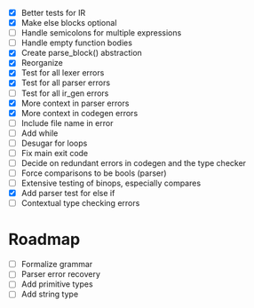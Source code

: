 - [x] Better tests for IR
- [x] Make else blocks optional
- [ ] Handle semicolons for multiple expressions
- [ ] Handle empty function bodies
- [x] Create parse_block() abstraction
- [x] Reorganize
- [x] Test for all lexer errors
- [x] Test for all parser errors
- [ ] Test for all ir_gen errors
- [x] More context in parser errors
- [x] More context in codegen errors
- [ ] Include file name in error
- [ ] Add while
- [ ] Desugar for loops
- [ ] Fix main exit code
- [ ] Decide on redundant errors in codegen and the type checker
- [ ] Force comparisons to be bools (parser)
- [ ] Extensive testing of binops, especially compares
- [X] Add parser test for else if
- [ ] Contextual type checking errors

# Roadmap
- [ ] Formalize grammar
- [ ] Parser error recovery
- [ ] Add primitive types
- [ ] Add string type
